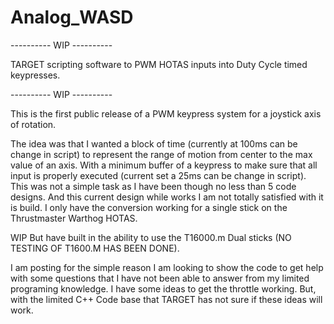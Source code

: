 # Analog_WASD
---------- WIP ----------
  
  TARGET scripting software to PWM HOTAS inputs into Duty Cycle timed keypresses.
  
---------- WIP ----------

This is the first public release of a PWM keypress system for a joystick axis of rotation. 

The idea was that I wanted a block of time (currently at 100ms can be change in script) to represent the range of motion from center to the max value of an axis. With a minimum buffer of a keypress to make sure that all input is properly executed (current set a 25ms can be change in script). 
This was not a simple task as I have been though no less than 5 code designs. And this current design while works I am not totally satisfied with it is build. 
I only have the conversion working for a single stick on the Thrustmaster Warthog HOTAS. 

WIP
But have built in the ability to use the T16000.m Dual sticks (NO TESTING OF T1600.M HAS BEEN DONE). 

I am posting for the simple reason I am looking to show the code to get help with some questions that I have not been able to answer from my limited programing knowledge. I have some ideas to get the throttle working. But, with the limited C++ Code base that TARGET has not sure if these ideas will work. 
